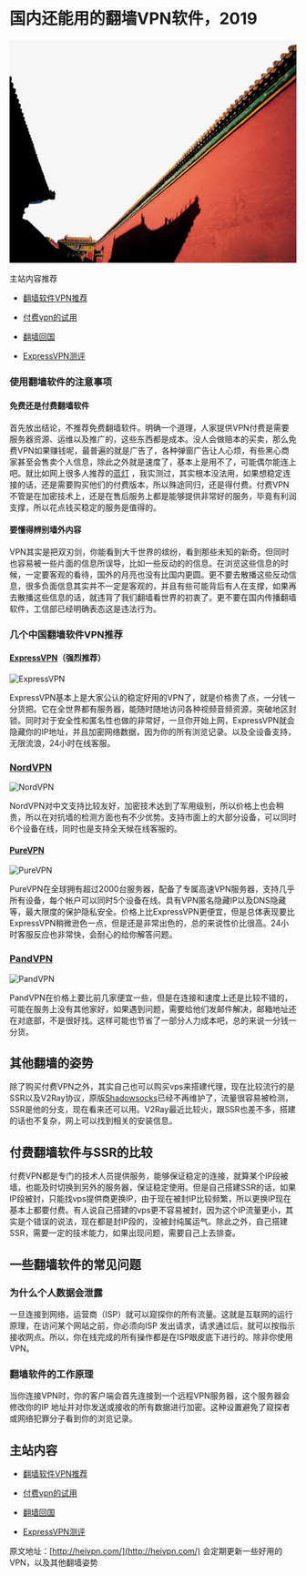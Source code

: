 # 国内还能用的翻墙VPN软件，2019

![2019还能用的翻墙VPN软件，中国vpn购买推荐，VPN排行榜，ExpressVPN怎么样，知乎推荐，翻墙软件](/image/wall.jpg "vpn")

主站内容推荐

- [翻墙软件VPN推荐](http://heivpn.com/)

- [付费vpn的试用](http://heivpn.com/free-vpn/)

- [翻墙回国](http://heivpn.com/wall-back/)

- [ExpressVPN测评](http://heivpn.com/express-evaluate/)


### 使用翻墙软件的注意事项

#### 免费还是付费翻墙软件

首先放出结论，不推荐免费翻墙软件。明确一个道理，人家提供VPN付费是需要服务器资源、运维以及推广的，这些东西都是成本。没人会做赔本的买卖，那么免费VPN如果赚钱呢，最普遍的就是广告了，各种弹窗广告让人心烦，有些黑心商家甚至会售卖个人信息，除此之外就是速度了，基本上是用不了，可能偶尔能连上吧。就比如网上很多人推荐的[蓝灯](https://getlantern.org/zh_CN)
，我实测过，其实根本没法用，如果想稳定连接的话，还是需要购买他们的付费版本，所以殊途同归，还是得付费。付费VPN不管是在加密技术上，还是在售后服务上都是能够提供非常好的服务，毕竟有利润支撑，所以花点钱买稳定的服务是值得的。

#### 要懂得辨别墙外内容

VPN其实是把双刃剑，你能看到大千世界的缤纷，看到那些未知的新奇。但同时也容易被一些片面的信息所误导，比如一些反动的的信息。在浏览这些信息的时候，一定要客观的看待，国外的月亮也没有比国内更圆。更不要去散播这些反动信息，很多负面信息其实并不一定是客观的，并且有些可能背后有人在支撑，如果再去散播这些信息的话，就违背了我们翻墙看世界的初衷了。更不要在国内传播翻墙软件，工信部已经明确表态这是违法行为。


### 几个中国翻墙软件VPN推荐

#### [ExpressVPN](http://heivpn.com/express)（强烈推荐）

![ExpressVPN](http://heivpn.com/wp-content/uploads/2019/08/express.png)

ExpressVPN基本上是大家公认的稳定好用的VPN了，就是价格贵了点，一分钱一分货把。它在全世界都有服务器，能随时随地访问各种视频音频资源，突破地区封锁。同时对于安全性和匿名性也做的非常好，一旦你开始上网，ExpressVPN就会隐藏你的IP地址，并且加密网络数据，因为你的所有浏览记录。以及全设备支持，无限流浪，24小时在线客服。
### [NordVPN](http://heivpn.com/nord)

![NordVPN](http://heivpn.com/wp-content/uploads/2019/08/nord.png "NordVPN")

NordVPN对中文支持比较友好，加密技术达到了军用级别，所以价格上也会稍贵，所以在对抗墙的检测方面也有不少优势。支持市面上的大部分设备，可以同时6个设备在线，同时也是支持全天候在线客服的。

#### [PureVPN](http://heivpn.com/pure)

![PureVPN](http://heivpn.com/wp-content/uploads/2019/08/pure.png)

PureVPN在全球拥有超过2000台服务器，配备了专属高速VPN服务器，支持几乎所有设备，每个帐户可以同时5个设备在线。具有VPN匿名隐藏IP以及DNS隐藏等，最大限度的保护隐私安全。价格上比ExpressVPN更便宜，但是总体表现要比ExpressVPN稍微逊色一点，但是还是非常出色的，总的来说性价比很高。24小时客服反应也非常快，会耐心的给你解答问题。

### [PandVPN](http://heivpn.com/panda)

![PandVPN](http://heivpn.com/wp-content/uploads/2019/08/panda.png "pandavpn")

PandVPN在价格上要比前几家便宜一些，但是在连接和速度上还是比较不错的，可能在服务上没有其他家好，如果遇到问题，需要给他们发邮件解决，邮箱地址还在对底部，不是很好找。这样可能也节省了一部分人力成本吧，总的来说一分钱一分货。

## 其他翻墙的姿势

除了购买付费VPN之外，其实自己也可以购买vps来搭建代理，现在比较流行的是SSR以及V2Ray协议，原版[Shadowsocks](https://zh.wikipedia.org/wiki/Shadowsocks)已经不再维护了，流量很容易被检测，SSR是他的分支，现在看来还可以用。V2Ray最近比较火，跟SSR也差不多，搭建的话也不复杂，网上可以找到相关的安装信息。

## 付费翻墙软件与SSR的比较

付费VPN都是专门的技术人员提供服务，能够保证稳定的连接，就算某个IP段被墙，也能及时切换到另外的服务器，保证稳定使用。但是自己搭建SSR的话，如果IP段被封，只能找vps提供商更换IP，由于现在被封IP比较频繁，所以更换IP现在基本上都要付费。有人说自己搭建的vps更不容易被封，因为这个IP流量更小，其实是个错误的说法，现在都是封IP段的，没被封纯属运气。除此之外，自己搭建SSR，需要一定的技术能力，如果出现问题，需要自己上去排查。

## 一些翻墙软件的常见问题

### 为什么个人数据会泄露

一旦连接到网络，运营商（ISP）就可以窥探你的所有流量。这就是互联网的运行原理，在访问某个网站之前，你必须向ISP 发出请求，请求通过后，就可以按指示接收网点。所以，你在线完成的所有操作都是在ISP眼皮底下进行的。除非你使用VPN。

### 翻墙软件的工作原理

当你连接VPN时，你的客户端会首先连接到一个远程VPN服务器，这个服务器会修改你的IP 地址并对你发送或接收的所有数据进行加密。这种设置避免了窥探者或网络犯罪分子看到你的浏览记录。‎

## 主站内容

- [翻墙软件VPN推荐](http://heivpn.com/)

- [付费vpn的试用](http://heivpn.com/free-vpn/)

- [翻墙回国](http://heivpn.com/wall-back/)

- [ExpressVPN测评](http://heivpn.com/express-evaluate/)

原文地址：[http://heivpn.com/](http://heivpn.com/) 会定期更新一些好用的VPN，以及其他翻墙姿势


